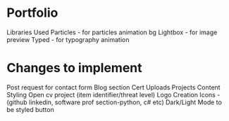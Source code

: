 # Portfolio

Libraries Used
Particles - for particles animation bg
Lightbox - for image preview
Typed - for typography animation

# Changes to implement

Post request for contact form
Blog section
Cert Uploads
Projects Content Styling
Open cv project (item identifier/threat level)
Logo Creation
Icons - (github linkedin, software prof section-python, c# etc)
Dark/Light Mode to be styled button
